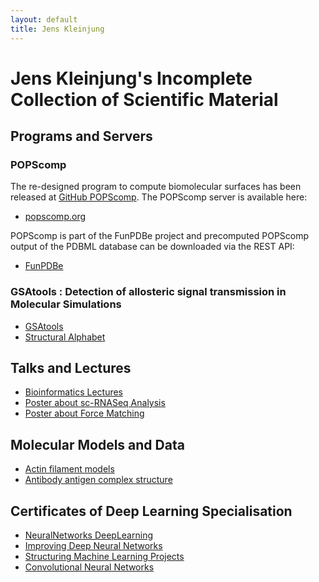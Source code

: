 ```yaml
---
layout: default
title: Jens Kleinjung 
---
```


# Jens Kleinjung's Incomplete Collection of Scientific Material

## Programs and Servers
### POPScomp
The re-designed program to compute biomolecular surfaces has been released at
[GitHub POPScomp](https://github.com/Fraternalilab/POPScomp).
The POPScomp server is available here:
* [popscomp.org](http://popscomp.org:3838)

POPScomp is part of the FunPDBe project and precomputed POPScomp output of the PDBML database
can be downloaded via the REST API:
* [FunPDBe](https://www.ebi.ac.uk/pdbe/funpdbe/)

### GSAtools : Detection of allosteric signal transmission in Molecular Simulations 
* [GSAtools](https://github.com/jkleinj/GSAtools)
* [Structural Alphabet](https://github.com/jkleinj/M32K25)

## Talks and Lectures
* [Bioinformatics Lectures](https://github.com/jkleinj/Bioinformatics_lectures)
* [Poster about sc-RNASeq Analysis](https://github.com/jkleinj/Latex_poster_ISMB_2017_Prague)
* [Poster about Force Matching](https://github.com/jkleinj/Latex_poster_ISMB_2016_Orlando)

## Molecular Models and Data
* [Actin filament models](https://github.com/jkleinj/AFMmodels)
* [Antibody antigen complex structure](http://www.rcsb.org/pdb/explore/explore.do?structureId=1f3r)

## Certificates of Deep Learning Specialisation
* [NeuralNetworks DeepLearning](https://github.com/jkleinj/jkleinj.github.io/blob/master/docs/NeuralNetworks_DeepLearning_Certificate.pdf)
* [Improving Deep Neural Networks](https://github.com/jkleinj/jkleinj.github.io/blob/master/docs/ImprovingDeepNeuralNetworks_Certificate.pdf)
* [Structuring Machine Learning Projects](https://github.com/jkleinj/jkleinj.github.io/blob/master/docs/StructuringMachineLearningProjects_Certificate.pdf)
* [Convolutional Neural Networks](https://github.com/jkleinj/jkleinj.github.io/blob/master/docs/ConvolutionalNeuralNetworks_Certificate.pdf)

